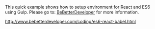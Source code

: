 This quick example shows how to setup environment for React and ES6 using Gulp. Please go to: [BeBetterDeveloper](http://www.bebetterdeveloper.com/coding/es6-react-babel.html) for more information. 


http://www.bebetterdeveloper.com/coding/es6-react-babel.html